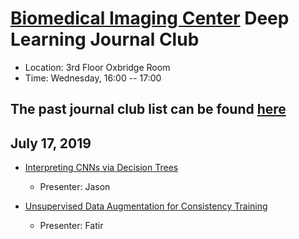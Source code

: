
# [Biomedical Imaging Center](http://biotech.rpi.edu/centers/bic) Deep Learning Journal Club

* Location: 3rd Floor Oxbridge Room
* Time: Wednesday, 16:00 -- 17:00

## The past journal club list can be found [here](past_list.md)

 

 
## July 17, 2019

* [Interpreting CNNs via Decision Trees](https://arxiv.org/abs/1802.00121)
	* Presenter: Jason

* [Unsupervised Data Augmentation for Consistency Training](https://arxiv.org/pdf/1904.12848.pdf)
	* Presenter: Fatir
